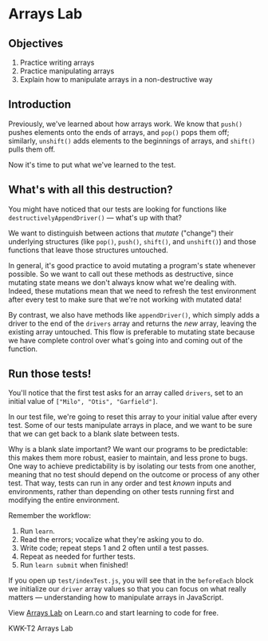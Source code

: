 # Arrays Lab

## Objectives
1. Practice writing arrays
2. Practice manipulating arrays
3. Explain how to manipulate arrays in a non-destructive way

## Introduction
Previously, we've learned about how arrays work. We know that `push()` pushes elements onto the ends of arrays, and `pop()` pops them off; similarly, `unshift()` adds elements to the beginnings of arrays, and `shift()` pulls them off.

Now it's time to put what we've learned to the test.

## What's with all this destruction?
You might have noticed that our tests are looking for functions like `destructivelyAppendDriver()` — what's up with that?

We want to distinguish between actions that _mutate_ ("change") their underlying structures (like `pop()`, `push()`, `shift()`, and `unshift()`) and those functions that leave those structures untouched.

In general, it's good practice to avoid mutating a program's state whenever possible. So we want to call out these methods as destructive, since mutating state means we don't always know what we're dealing with. Indeed, these mutations mean that we need to refresh the test environment after every test to make sure that we're not working with mutated data!

By contrast, we also have methods like `appendDriver()`, which simply adds a driver to the end of the `drivers` array and returns the _new_ array, leaving the existing array untouched. This flow is preferable to mutating state because we have complete control over what's going into and coming out of the function.

## Run those tests!
You'll notice that the first test asks for an array called `drivers`, set to an initial value of `["Milo", "Otis", "Garfield"]`.

In our test file, we're going to reset this array to your initial value after every test. Some of our tests manipulate arrays in place, and we want to be sure that we can get back to a blank slate between tests.

Why is a blank slate important? We want our programs to be predictable: this makes them more robust, easier to maintain, and less prone to bugs. One way to achieve predictability is by isolating our tests from one another, meaning that no test should depend on the outcome or process of any other test. That way, tests can run in any order and test _known_ inputs and environments, rather than depending on other tests running first and modifying the entire environment.

Remember the workflow:
1. Run `learn`.
2. Read the errors; vocalize what they're asking you to do.
3. Write code; repeat steps 1 and 2 often until a test passes.
4. Repeat as needed for further tests.
5. Run `learn submit` when finished!

If you open up `test/indexTest.js`, you will see that in the `beforeEach` block we initialize our `driver` array values so that you can focus on what really matters — understanding how to manipulate arrays in JavaScript.

<p class='util--hide'>View <a href='https://learn.co/lessons/js-data-structures-arrays-lab'>Arrays Lab</a> on Learn.co and start learning to code for free.</p>
<p data-visibility='hidden'>KWK-T2 Arrays Lab</p>